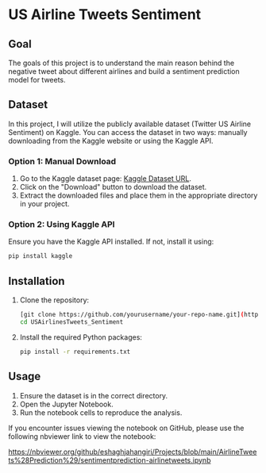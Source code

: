 # US Airline Tweets Sentiment

## Goal
The goals of this project is to understand the main reason behind the negative tweet about different airlines and build a sentiment prediction model for tweets.

## Dataset
In this project, I will utilize the publicly available dataset (Twitter US Airline Sentiment) on Kaggle. You can access the dataset in two ways: manually downloading from the Kaggle website or using the Kaggle API.

### Option 1: Manual Download
1. Go to the Kaggle dataset page: [Kaggle Dataset URL]([https://www.kaggle.com/your-dataset-url](https://www.kaggle.com/datasets/crowdflower/twitter-airline-sentiment/data)).
2. Click on the "Download" button to download the dataset.
3. Extract the downloaded files and place them in the appropriate directory in your project.

### Option 2: Using Kaggle API
Ensure you have the Kaggle API installed. If not, install it using:
   ```bash
   pip install kaggle
   ```

## Installation
1. Clone the repository:
    ```bash
   [git clone https://github.com/yourusername/your-repo-name.git](https://github.com/eshaghjahangiri/USAirlinesTweets_Sentiment.git)
   cd USAirlinesTweets_Sentiment
   ```
2. Install the required Python packages:
   ```bash
   pip install -r requirements.txt
   ```
## Usage   
1. Ensure the dataset is in the correct directory.
2. Open the Jupyter Notebook.
3. Run the notebook cells to reproduce the analysis.


If you encounter issues viewing the notebook on GitHub, please use the following nbviewer link to view the notebook:

https://nbviewer.org/github/eshaghjahangiri/Projects/blob/main/AirlineTweets%28Prediction%29/sentimentprediction-airlinetweets.ipynb



